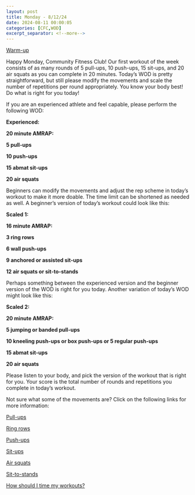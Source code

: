 ```yaml
---
layout: post
title: Monday - 8/12/24
date: 2024-08-11 00:00:05
categories: [CFC,WOD]
excerpt_separator: <!--more-->
---
```


[Warm-up](https://communityfitnessclub.wixsite.com/website/post/basic-full-body-warm-up)

Happy Monday, Community Fitness Club! Our first workout of the week consists of as many rounds of 5 pull-ups, 10 push-ups, 15 sit-ups, and 20 air squats as you can complete in 20 minutes. Today’s WOD is pretty straightforward, but still please modify the movements and scale the number of repetitions per round appropriately. You know your body best! Do what is right for you today!

If you are an experienced athlete and feel capable, please perform the following WOD:

**Experienced:**

**20 minute AMRAP:**

**5 pull-ups**

**10 push-ups**

**15 abmat sit-ups**

**20 air squats**

<!--more-->

Beginners can modify the movements and adjust the rep scheme in today’s workout to make it more doable. The time limit can be shortened as needed as well. A beginner’s version of today’s workout could look like this:

**Scaled 1:**

**16 minute AMRAP:**

**3 ring rows**

**6 wall push-ups**

**9 anchored or assisted sit-ups**

**12 air squats or sit-to-stands**

Perhaps something between the experienced version and the beginner version of the WOD is right for you today. Another variation of today’s WOD might look like this:

**Scaled 2:**

**20 minute AMRAP:**

**5 jumping or banded pull-ups**

**10 kneeling push-ups or box push-ups or 5 regular push-ups**

**15 abmat sit-ups**

**20 air squats**

Please listen to your body, and pick the version of the workout that is right for you. Your score is the total number of rounds and repetitions you complete in today’s workout. 

Not sure what some of the movements are? Click on the following links for more information:

[Pull-ups](https://communityfitnessclub.wixsite.com/website/post/pull-ups) 

[Ring rows](https://communityfitnessclub.wixsite.com/website/post/ring-rows)

[Push-ups](https://communityfitnessclub.wixsite.com/website/post/push-ups)

[Sit-ups](https://communityfitnessclub.wixsite.com/website/post/sit-ups) 

[Air squats](https://communityfitnessclub.wixsite.com/website/post/air-squat)

[Sit-to-stands](https://www.youtube.com/watch?v=vNq9vtEXksc)

[How should I time my workouts?](https://communityfitnessclub.wixsite.com/website/post/how-should-i-time-my-workouts)
